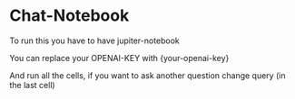 # Chat-Notebook

To run this you have to have jupiter-notebook

You can replace your OPENAI-KEY with {your-openai-key}

And run all the cells, if you want to ask another question change query (in the last cell)

